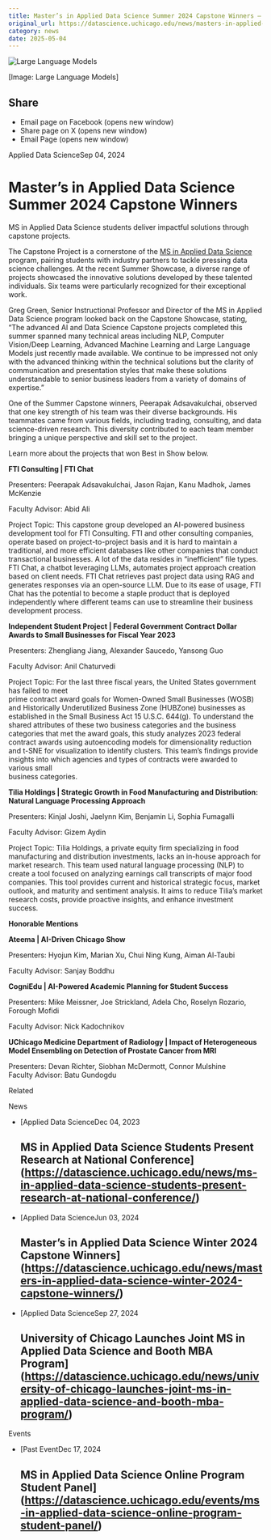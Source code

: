 ```yaml
---
title: Master’s in Applied Data Science Summer 2024 Capstone Winners – DSI
original_url: https://datascience.uchicago.edu/news/masters-in-applied-data-science-summer-2024-capstone-winners
category: news
date: 2025-05-04
---
```


![Large Language Models](https://datascience.uchicago.edu/wp-content/uploads/2024/05/LLM-1380x280-1.jpeg)

[Image: Large Language Models]

## Share

* Email page on Facebook (opens new window)
* Share page on X (opens new window)
* Email Page (opens new window)

<!-- Table-like structure detected -->

Applied Data ScienceSep 04, 2024

# Master’s in Applied Data Science Summer 2024 Capstone Winners

MS in Applied Data Science students deliver impactful solutions through capstone projects.

The Capstone Project is a cornerstone of the [MS in Applied Data Science](https://datascience.uchicago.edu/education/masters-programs/ms-in-applied-data-science/) program, pairing students with industry partners to tackle pressing data science challenges. At the recent Summer Showcase, a diverse range of projects showcased the innovative solutions developed by these talented individuals. Six teams were particularly recognized for their exceptional work.

Greg Green, Senior Instructional Professor and Director of the MS in Applied Data Science program looked back on the Capstone Showcase, stating, “The advanced AI and Data Science Capstone projects completed this summer spanned many technical areas including NLP, Computer Vision/Deep Learning, Advanced Machine Learning and Large Language Models just recently made available. We continue to be impressed not only with the advanced thinking within the technical solutions but the clarity of communication and presentation styles that make these solutions understandable to senior business leaders from a variety of domains of expertise.”

One of the Summer Capstone winners, Peerapak Adsavakulchai, observed that one key strength of his team was their diverse backgrounds. His teammates came from various fields, including trading, consulting, and data science-driven research. This diversity contributed to each team member bringing a unique perspective and skill set to the project.

Learn more about the projects that won Best in Show below.

**FTI Consulting | FTI Chat**

Presenters: Peerapak Adsavakulchai, Jason Rajan, Kanu Madhok, James McKenzie

Faculty Advisor: Abid Ali

Project Topic: This capstone group developed an AI-powered business development tool for FTI Consulting. FTI and other consulting companies, operate based on project-to-project basis and it is hard to maintain a traditional, and more efficient databases like other companies that conduct transactional businesses. A lot of the data resides in “inefficient” file types. FTI Chat, a chatbot leveraging LLMs, automates project approach creation based on client needs. FTI Chat retrieves past project data using RAG and generates responses via an open-source LLM. Due to its ease of usage, FTI Chat has the potential to become a staple product that is deployed independently where different teams can use to streamline their business development process.

**Independent Student Project | Federal Government Contract Dollar Awards to Small Businesses for Fiscal Year 2023**

Presenters: Zhengliang Jiang, Alexander Saucedo, Yansong Guo

Faculty Advisor: Anil Chaturvedi

Project Topic: For the last three fiscal years, the United States government has failed to meet  
prime contract award goals for Women-Owned Small Businesses (WOSB) and Historically Underutilized Business Zone (HUBZone) businesses as established in the Small Business Act 15 U.S.C. 644(g). To understand the shared attributes of these two business categories and the business categories that met the award goals, this study analyzes 2023 federal contract awards using autoencoding models for dimensionality reduction and t-SNE for visualization to identify clusters. This team’s findings provide insights into which agencies and types of contracts were awarded to various small  
business categories.

**Tilia Holdings | Strategic Growth in Food Manufacturing and Distribution: Natural Language Processing Approach**

Presenters: Kinjal Joshi, Jaelynn Kim, Benjamin Li, Sophia Fumagalli

Faculty Advisor: Gizem Aydin

Project Topic: Tilia Holdings, a private equity firm specializing in food manufacturing and distribution investments, lacks an in-house approach for market research. This team used natural language processing (NLP) to create a tool focused on analyzing earnings call transcripts of major food companies. This tool provides current and historical strategic focus, market outlook, and maturity and sentiment analysis. It aims to reduce Tilia’s market research costs, provide proactive insights, and enhance investment success.

**Honorable Mentions**

**Ateema | AI-Driven Chicago Show**

Presenters: Hyojun Kim, Marian Xu, Chui Ning Kung, Aiman Al-Taubi

Faculty Advisor: Sanjay Boddhu

****CogniEdu | AI-Powered Academic Planning for Student Success****

Presenters: Mike Meissner, Joe Strickland, Adela Cho, Roselyn Rozario, Forough Mofidi

Faculty Advisor: Nick Kadochnikov

**UChicago Medicine Department of Radiology | Impact of Heterogeneous Model Ensembling on Detection of Prostate Cancer from MRI**

Presenters: Devan Richter, Siobhan McDermott, Connor Mulshine  
Faculty Advisor: Batu Gundogdu

Related

News

* [Applied Data ScienceDec 04, 2023

  ## MS in Applied Data Science Students Present Research at National Conference](https://datascience.uchicago.edu/news/ms-in-applied-data-science-students-present-research-at-national-conference/)
* [Applied Data ScienceJun 03, 2024

  ## Master’s in Applied Data Science Winter 2024 Capstone Winners](https://datascience.uchicago.edu/news/masters-in-applied-data-science-winter-2024-capstone-winners/)
* [Applied Data ScienceSep 27, 2024

  ## University of Chicago Launches Joint MS in Applied Data Science and Booth MBA Program](https://datascience.uchicago.edu/news/university-of-chicago-launches-joint-ms-in-applied-data-science-and-booth-mba-program/)

Events

* [Past EventDec 17, 2024

  ## MS in Applied Data Science Online Program Student Panel](https://datascience.uchicago.edu/events/ms-in-applied-data-science-online-program-student-panel/)